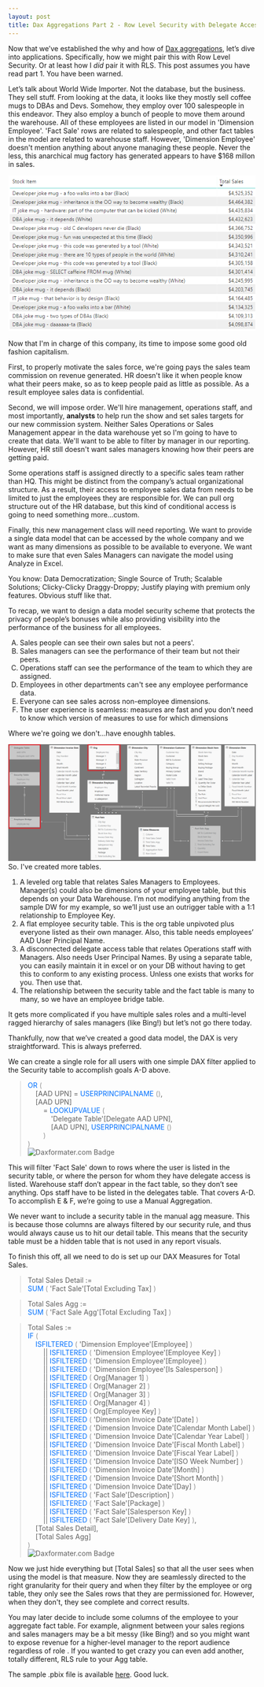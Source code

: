 ```yaml
---
layout: post
title: Dax Aggregations Part 2 - Row Level Security with Delegate Access and DAX Aggregations
---
```


Now that we’ve established the why and how of [Dax aggregations](https://savoy9.github.io/Dax-Aggregations/), let’s dive into applications. Specifically, how we might pair this with Row Level Security. Or at least how I *did* pair it with RLS. This post assumes you have read part 1. You have been warned.

Let’s talk about World Wide Importer. Not the database, but the business. They sell stuff. From looking at the data,  it looks like they mostly sell coffee mugs to DBAs and Devs. Somehow, they employ over 100 salespeople in this endeavor. They also employ a bunch of people to move them around the warehouse. All of these employees are listed in our model in 'Dimension Employee'. 'Fact Sale' rows are related to salespeople, and other fact tables in the model are related to warehouse staff. However, 'Dimension Employee' doesn't mention anything about anyone managing these people. Never the less, this anarchical mug factory has generated appears to have $168 millon in sales.

![WWI Top Products: Joke Mugs](https://github.com/savoy9/AlexsPublicPowerBIStuff/blob/master/Manual%20Aggregations/WWI%20Cateloge.png?raw=true "Best Selling Products")

Now that I'm in charge of this company, its time to impose some good old fashion capitalism.

 First, to properly motivate the sales force, we're going pays the sales team commission on revenue generated. HR doesn't like it when people know what their peers make, so as to keep people paid as little as possible. As a result employee sales data is confidential.

Second, we will impose order. We'll hire management, operations staff, and most importantly, **analysts** to help run the show and set sales targets for our new commission system. Neither Sales Operations or Sales Management appear in the data warehouse yet so I'm going to have to create that data. We'll want to be able to filter by manager in our reporting. However, HR still doesn't want sales managers knowing how their peers are getting paid.

Some operations staff is assigned directly to a specific sales team rather than HQ. This might be distinct from the company’s actual organizational structure. As a result, their access to employee sales data from needs to be limited to just the employees they are responsible for. We can pull org structure out of the HR database, but this kind of conditional access is going to need something more...custom.

Finally, this new management class will need reporting. We want to provide a single data model that can be accessed by the whole company and we want as many dimensions as possible to be available to everyone. We want to make sure that even Sales Managers can navigate the model using Analyze in Excel.

You know: Data Democratization; Single Source of Truth; Scalable Solutions; Clicky-Clicky Draggy-Droppy; Justify playing with premium only features. Obvious stuff like that.

To recap, we want to design a data model security scheme that protects the privacy of people’s bonuses while also providing visibility into the performance of the business for all employees.

<ol type="A">
  <li>Sales people can see their own sales but not a peers'.</li>
  <li>Sales managers can see the performance of their team but not their peers.</li>
  <li>Operations staff can see the performance of the team to which they are assigned.</li>
  <li>Employees in other departments can't see any employee performance data.</li>
  <li>Everyone can see sales across non-employee dimensions.</li>
  <li>The user experience is seamless: measures are fast and you don’t need to know which version of measures to use for which dimensions</li>
</ol>

Where we're going we don't...have enoughh tables.

![WWI Model improved with Org and Security Tables](https://github.com/savoy9/AlexsPublicPowerBIStuff/blob/master/Manual%20Aggregations/RLS%20Example%20Model.png?raw=true "Improved Model")
So. I've created more tables.

1.	A leveled org table that relates Sales Managers to Employees. Manager(s) could also be dimensions of your employee table, but this depends on your Data Warehouse. I’m not modifying anything from the sample DW for my example, so we’ll just use an outrigger table  with a 1:1 relationship to Employee Key.
2.	A flat employee security table. This is the org table unpivoted plus everyone listed as their own manager. Also, this table needs employees’ AAD User Principal Name.
3.	 A disconnected delegate access table that relates Operations staff with Managers. Also needs User Principal Names. By using a separate table, you can easily maintain it in excel or on your DB without having to get this to conform to any existing process. Unless one exists that works for you. Then use that.
4.	The relationship between the security table and the fact table is many to many, so we have an employee bridge table.

It gets more complicated if you have multiple sales roles and a multi-level ragged hierarchy of sales managers (like Bing!) but let’s not go there today.

Thankfully, now that we’ve created a good data model, the DAX is very straightforward. This is always preferred.

We can create a single role for all users with one simple DAX filter applied to the Security table to accomplish goals A-D above.

><span class="Keyword" style="color:#0070FF">OR</span><span class="Parenthesis" style="color:#969696">&nbsp;(</span><br><span class="indent4">&nbsp;&nbsp;&nbsp;&nbsp;</span>[AAD&nbsp;UPN]&nbsp;=&nbsp;<span class="Keyword" style="color:#0070FF">USERPRINCIPALNAME</span><span class="Parenthesis" style="color:#969696">&nbsp;(</span><span class="Parenthesis" style="color:#969696">)</span>,<br><span class="indent4">&nbsp;&nbsp;&nbsp;&nbsp;</span>[AAD&nbsp;UPN]<br><span class="indent8">&nbsp;&nbsp;&nbsp;&nbsp;&nbsp;&nbsp;&nbsp;&nbsp;</span>=&nbsp;<span class="Keyword" style="color:#0070FF">LOOKUPVALUE</span><span class="Parenthesis" style="color:#969696">&nbsp;(</span><br><span class="indent8">&nbsp;&nbsp;&nbsp;&nbsp;&nbsp;&nbsp;&nbsp;&nbsp;</span><span class="indent4">&nbsp;&nbsp;&nbsp;&nbsp;</span>'Delegate&nbsp;Table'[Delegate&nbsp;AAD&nbsp;UPN],<br><span class="indent8">&nbsp;&nbsp;&nbsp;&nbsp;&nbsp;&nbsp;&nbsp;&nbsp;</span><span class="indent4">&nbsp;&nbsp;&nbsp;&nbsp;</span>[AAD&nbsp;UPN],&nbsp;<span class="Keyword" style="color:#0070FF">USERPRINCIPALNAME</span><span class="Parenthesis" style="color:#969696">&nbsp;(</span><span class="Parenthesis" style="color:#969696">)</span><br><span class="indent8">&nbsp;&nbsp;&nbsp;&nbsp;&nbsp;&nbsp;&nbsp;&nbsp;</span><span class="Parenthesis" style="color:#969696">)</span><br><span class="Parenthesis" style="color:#969696">)</span><br>![Daxformater.com Badge](https://www.daxformatter.com/wp-content/themes/daxformatter/images/daxformatter-embed.png "Daxformater.com")

This will filter 'Fact Sale' down to rows where the user is listed in the security table, or where the person for whom they have delegate access is listed. Warehouse staff don’t appear in the fact table, so they don’t see anything. Ops staff have to be listed in the delegates table. That covers A-D. To accomplish E & F, we’re going to use a Manual Aggregation.

We never want to include a security table in the manual agg measure. This is because those columns are always filtered by our security rule, and thus would always cause us to hit our detail table. This means that the security table must be a hidden table that is not used in any report visuals.

To finish this off, all we need to do is set up our DAX Measures for Total Sales.

>Total&nbsp;Sales&nbsp;Detail&nbsp;:=<br><span class="Keyword" style="color:#0070FF">SUM</span><span class="Parenthesis" style="color:#969696">&nbsp;(</span>&nbsp;'Fact&nbsp;Sale'[Total&nbsp;Excluding&nbsp;Tax]&nbsp;<span class="Parenthesis" style="color:#969696">)</span><br>

>Total&nbsp;Sales&nbsp;Agg&nbsp;:=<br><span class="Keyword" style="color:#0070FF">SUM</span><span class="Parenthesis" style="color:#969696">&nbsp;(</span>&nbsp;'Fact&nbsp;Sale&nbsp;Agg'[Total&nbsp;Excluding&nbsp;Tax]&nbsp;<span class="Parenthesis" style="color:#969696">)</span><br>

>Total&nbsp;Sales&nbsp;:=<br><span class="Keyword" style="color:#0070FF">IF</span><span class="Parenthesis" style="color:#969696">&nbsp;(</span><br><span class="indent4">&nbsp;&nbsp;&nbsp;&nbsp;</span><span class="Keyword" style="color:#0070FF">ISFILTERED</span><span class="Parenthesis" style="color:#969696">&nbsp;(</span>&nbsp;'Dimension&nbsp;Employee'[Employee]&nbsp;<span class="Parenthesis" style="color:#969696">)</span><br><span class="indent8">&nbsp;&nbsp;&nbsp;&nbsp;&nbsp;&nbsp;&nbsp;&nbsp;</span>||&nbsp;<span class="Keyword" style="color:#0070FF">ISFILTERED</span><span class="Parenthesis" style="color:#969696">&nbsp;(</span>&nbsp;'Dimension&nbsp;Employee'[Employee&nbsp;Key]&nbsp;<span class="Parenthesis" style="color:#969696">)</span><br><span class="indent8">&nbsp;&nbsp;&nbsp;&nbsp;&nbsp;&nbsp;&nbsp;&nbsp;</span>||&nbsp;<span class="Keyword" style="color:#0070FF">ISFILTERED</span><span class="Parenthesis" style="color:#969696">&nbsp;(</span>&nbsp;'Dimension&nbsp;Employee'[Employee]&nbsp;<span class="Parenthesis" style="color:#969696">)</span><br><span class="indent8">&nbsp;&nbsp;&nbsp;&nbsp;&nbsp;&nbsp;&nbsp;&nbsp;</span>||&nbsp;<span class="Keyword" style="color:#0070FF">ISFILTERED</span><span class="Parenthesis" style="color:#969696">&nbsp;(</span>&nbsp;'Dimension&nbsp;Employee'[Is&nbsp;Salesperson]&nbsp;<span class="Parenthesis" style="color:#969696">)</span><br><span class="indent8">&nbsp;&nbsp;&nbsp;&nbsp;&nbsp;&nbsp;&nbsp;&nbsp;</span>||&nbsp;<span class="Keyword" style="color:#0070FF">ISFILTERED</span><span class="Parenthesis" style="color:#969696">&nbsp;(</span>&nbsp;Org[Manager&nbsp;1]&nbsp;<span class="Parenthesis" style="color:#969696">)</span><br><span class="indent8">&nbsp;&nbsp;&nbsp;&nbsp;&nbsp;&nbsp;&nbsp;&nbsp;</span>||&nbsp;<span class="Keyword" style="color:#0070FF">ISFILTERED</span><span class="Parenthesis" style="color:#969696">&nbsp;(</span>&nbsp;Org[Manager&nbsp;2]&nbsp;<span class="Parenthesis" style="color:#969696">)</span><br><span class="indent8">&nbsp;&nbsp;&nbsp;&nbsp;&nbsp;&nbsp;&nbsp;&nbsp;</span>||&nbsp;<span class="Keyword" style="color:#0070FF">ISFILTERED</span><span class="Parenthesis" style="color:#969696">&nbsp;(</span>&nbsp;Org[Manager&nbsp;3]&nbsp;<span class="Parenthesis" style="color:#969696">)</span><br><span class="indent8">&nbsp;&nbsp;&nbsp;&nbsp;&nbsp;&nbsp;&nbsp;&nbsp;</span>||&nbsp;<span class="Keyword" style="color:#0070FF">ISFILTERED</span><span class="Parenthesis" style="color:#969696">&nbsp;(</span>&nbsp;Org[Manager&nbsp;4]&nbsp;<span class="Parenthesis" style="color:#969696">)</span><br><span class="indent8">&nbsp;&nbsp;&nbsp;&nbsp;&nbsp;&nbsp;&nbsp;&nbsp;</span>||&nbsp;<span class="Keyword" style="color:#0070FF">ISFILTERED</span><span class="Parenthesis" style="color:#969696">&nbsp;(</span>&nbsp;Org[Employee&nbsp;Key]&nbsp;<span class="Parenthesis" style="color:#969696">)</span><br><span class="indent8">&nbsp;&nbsp;&nbsp;&nbsp;&nbsp;&nbsp;&nbsp;&nbsp;</span>||&nbsp;<span class="Keyword" style="color:#0070FF">ISFILTERED</span><span class="Parenthesis" style="color:#969696">&nbsp;(</span>&nbsp;'Dimension&nbsp;Invoice&nbsp;Date'[Date]&nbsp;<span class="Parenthesis" style="color:#969696">)</span><br><span class="indent8">&nbsp;&nbsp;&nbsp;&nbsp;&nbsp;&nbsp;&nbsp;&nbsp;</span>||&nbsp;<span class="Keyword" style="color:#0070FF">ISFILTERED</span><span class="Parenthesis" style="color:#969696">&nbsp;(</span>&nbsp;'Dimension&nbsp;Invoice&nbsp;Date'[Calendar&nbsp;Month&nbsp;Label]&nbsp;<span class="Parenthesis" style="color:#969696">)</span><br><span class="indent8">&nbsp;&nbsp;&nbsp;&nbsp;&nbsp;&nbsp;&nbsp;&nbsp;</span>||&nbsp;<span class="Keyword" style="color:#0070FF">ISFILTERED</span><span class="Parenthesis" style="color:#969696">&nbsp;(</span>&nbsp;'Dimension&nbsp;Invoice&nbsp;Date'[Calendar&nbsp;Year&nbsp;Label]&nbsp;<span class="Parenthesis" style="color:#969696">)</span><br><span class="indent8">&nbsp;&nbsp;&nbsp;&nbsp;&nbsp;&nbsp;&nbsp;&nbsp;</span>||&nbsp;<span class="Keyword" style="color:#0070FF">ISFILTERED</span><span class="Parenthesis" style="color:#969696">&nbsp;(</span>&nbsp;'Dimension&nbsp;Invoice&nbsp;Date'[Fiscal&nbsp;Month&nbsp;Label]&nbsp;<span class="Parenthesis" style="color:#969696">)</span><br><span class="indent8">&nbsp;&nbsp;&nbsp;&nbsp;&nbsp;&nbsp;&nbsp;&nbsp;</span>||&nbsp;<span class="Keyword" style="color:#0070FF">ISFILTERED</span><span class="Parenthesis" style="color:#969696">&nbsp;(</span>&nbsp;'Dimension&nbsp;Invoice&nbsp;Date'[Fiscal&nbsp;Year&nbsp;Label]&nbsp;<span class="Parenthesis" style="color:#969696">)</span><br><span class="indent8">&nbsp;&nbsp;&nbsp;&nbsp;&nbsp;&nbsp;&nbsp;&nbsp;</span>||&nbsp;<span class="Keyword" style="color:#0070FF">ISFILTERED</span><span class="Parenthesis" style="color:#969696">&nbsp;(</span>&nbsp;'Dimension&nbsp;Invoice&nbsp;Date'[ISO&nbsp;Week&nbsp;Number]&nbsp;<span class="Parenthesis" style="color:#969696">)</span><br><span class="indent8">&nbsp;&nbsp;&nbsp;&nbsp;&nbsp;&nbsp;&nbsp;&nbsp;</span>||&nbsp;<span class="Keyword" style="color:#0070FF">ISFILTERED</span><span class="Parenthesis" style="color:#969696">&nbsp;(</span>&nbsp;'Dimension&nbsp;Invoice&nbsp;Date'[Month]&nbsp;<span class="Parenthesis" style="color:#969696">)</span><br><span class="indent8">&nbsp;&nbsp;&nbsp;&nbsp;&nbsp;&nbsp;&nbsp;&nbsp;</span>||&nbsp;<span class="Keyword" style="color:#0070FF">ISFILTERED</span><span class="Parenthesis" style="color:#969696">&nbsp;(</span>&nbsp;'Dimension&nbsp;Invoice&nbsp;Date'[Short&nbsp;Month]&nbsp;<span class="Parenthesis" style="color:#969696">)</span><br><span class="indent8">&nbsp;&nbsp;&nbsp;&nbsp;&nbsp;&nbsp;&nbsp;&nbsp;</span>||&nbsp;<span class="Keyword" style="color:#0070FF">ISFILTERED</span><span class="Parenthesis" style="color:#969696">&nbsp;(</span>&nbsp;'Dimension&nbsp;Invoice&nbsp;Date'[Day]&nbsp;<span class="Parenthesis" style="color:#969696">)</span><br><span class="indent8">&nbsp;&nbsp;&nbsp;&nbsp;&nbsp;&nbsp;&nbsp;&nbsp;</span>||&nbsp;<span class="Keyword" style="color:#0070FF">ISFILTERED</span><span class="Parenthesis" style="color:#969696">&nbsp;(</span>&nbsp;'Fact&nbsp;Sale'[Description]&nbsp;<span class="Parenthesis" style="color:#969696">)</span><br><span class="indent8">&nbsp;&nbsp;&nbsp;&nbsp;&nbsp;&nbsp;&nbsp;&nbsp;</span>||&nbsp;<span class="Keyword" style="color:#0070FF">ISFILTERED</span><span class="Parenthesis" style="color:#969696">&nbsp;(</span>&nbsp;'Fact&nbsp;Sale'[Package]&nbsp;<span class="Parenthesis" style="color:#969696">)</span><br><span class="indent8">&nbsp;&nbsp;&nbsp;&nbsp;&nbsp;&nbsp;&nbsp;&nbsp;</span>||&nbsp;<span class="Keyword" style="color:#0070FF">ISFILTERED</span><span class="Parenthesis" style="color:#969696">&nbsp;(</span>&nbsp;'Fact&nbsp;Sale'[Salesperson&nbsp;Key]&nbsp;<span class="Parenthesis" style="color:#969696">)</span><br><span class="indent8">&nbsp;&nbsp;&nbsp;&nbsp;&nbsp;&nbsp;&nbsp;&nbsp;</span>||&nbsp;<span class="Keyword" style="color:#0070FF">ISFILTERED</span><span class="Parenthesis" style="color:#969696">&nbsp;(</span>&nbsp;'Fact&nbsp;Sale'[Delivery&nbsp;Date&nbsp;Key]&nbsp;<span class="Parenthesis" style="color:#969696">)</span>,<br><span class="indent4">&nbsp;&nbsp;&nbsp;&nbsp;</span>[Total&nbsp;Sales&nbsp;Detail],<br><span class="indent4">&nbsp;&nbsp;&nbsp;&nbsp;</span>[Total&nbsp;Sales&nbsp;Agg]<br><span class="Parenthesis" style="color:#969696">)</span><br>
![Daxformater.com Badge](https://www.daxformatter.com/wp-content/themes/daxformatter/images/daxformatter-embed.png "Daxformater.com")

Now we just hide everything but [Total Sales] so that all the user sees when using the model is that measure. Now they are seamlessly directed to the right granularity for their query and when they filter by the employee or org table, they only see the Sales rows that they are permissioned for. However, when they don't, they see complete and correct results.

You may later decide to include some columns of the employee to your aggregate fact table. For example, alignment between your sales regions and sales managers may be a bit messy (like Bing!) and so you might want to expose revenue for a higher-level manager to the report audience regardless of role
.
If you wanted to get crazy you can even add another, totally different, RLS rule to your Agg table. 

The sample .pbix file is available [here](https://github.com/savoy9/AlexsPublicPowerBIStuff/tree/master/Manual%20Aggregations).
Good luck.
